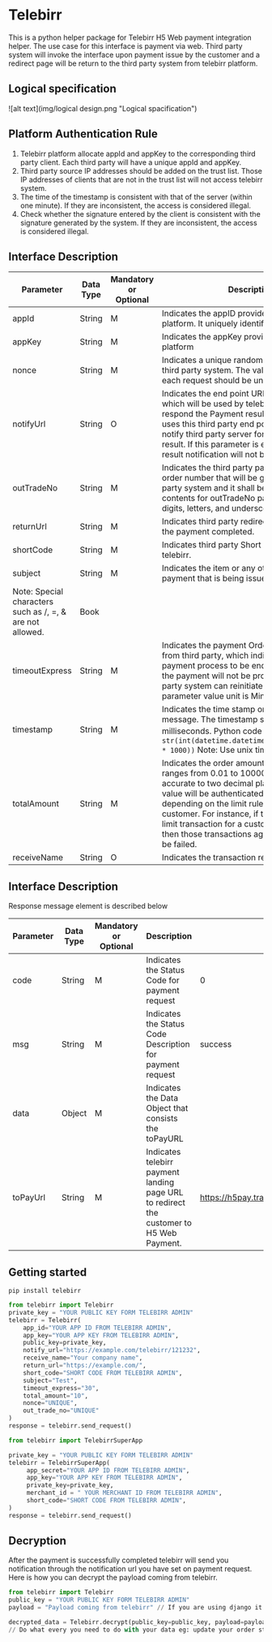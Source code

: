 # Telebirr

This is a python helper package for Telebirr H5 Web payment integration helper. The use case for this interface is
payment via web. Third party system will invoke the interface upon payment issue by the customer and a redirect page
will be return to the third party system from telebirr platform.

## Logical specification

![alt text](img/logical design.png "Logical spacification")

## Platform Authentication Rule

1. Telebirr platform allocate appId and appKey to the corresponding third party client. Each third party will have a
   unique appId and appKey.
2. Third party source IP addresses should be added on the trust list. Those IP addresses of clients that are not in the
   trust list will not access telebirr system.
3. The time of the timestamp is consistent with that of the server (within one minute). If they are inconsistent, the
   access is considered illegal.
4. Check whether the signature entered by the client is consistent with the signature generated by the system. If they
   are inconsistent, the access is considered illegal.

## Interface Description

|Parameter |Data Type | Mandatory or Optional |Description| Example|
|----------|----------|-----------------------|-----------|--------|
|appId |String |M |Indicates the appID provided from telebirr platform. It uniquely identify the third party.| ce83aaa3dedd42 ab88bd017ce1ca|
|appKey| String |M |Indicates the appKey provided by telebirr platform| a8955b02b5df475882038616d5448d43|
|nonce| String |M |Indicates a unique random string generated by third party system. The value of nonce for each request should be unique.| ER33419df678o8bb|
|notifyUrl| String |O |Indicates the end point URL from third party which will be used by telebirr platform to respond the Payment result. Telebirr platform uses this third party end point to proactively notify third party server for payment request result. If this parameter is empty, payment result  notification will not be sent.| https://mmpay.trade.pay/notifyUrl/|
|outTradeNo| String |M |Indicates the third party payment transaction order number that will be generated by third party system and it shall be unique. Supported contents for outTradeNo parameter value is  digits, letters, and underscores.| T0533111222S001114129|
|returnUrl| String |M |Indicates third party redirect page URL after the payment completed.| https://mmpay.trade.pay/T0533111222S001114129|
|shortCode| String |M |Indicates third party  Short Code provided from telebirr.| 8000001|
|subject| String |M |Indicates the item or any other name for the payment that is being issued by the customer. 
Note: Special characters such as /, =, & are not allowed.| Book|
|timeoutExpress| String |M |Indicates the payment Order request timeout from third party, which indicates the time for payment process to be ended. After this time the payment will not be processed and third party system can reinitiate again. Note: the parameter value unit is Minutes| 30|
|timestamp| String |M |Indicates the time stamp on the request message. The timestamp should be in milliseconds. Python code：`str(int(datetime.datetime.now().timestamp() * 1000))` Note: Use unix timestamp| 1624546517701|
|totalAmount| String |M |Indicates the order amount in ETB. The value ranges from 0.01 to 100000000.00 and is accurate to two decimal places. Note: The value will be authenticated by telebirr platform depending on the limit rule assigned to the customer. For instance, if the allowed daily limit transaction for a customer is 10,000 ETB then those transactions against this rule will be failed.| 9.00|
|receiveName| String |O |Indicates the transaction receiver name. | Ethiopian airlines|

## Interface Description
Response message element is described below

|Parameter |Data Type | Mandatory or Optional |Description| Example|
|----------|----------|-----------------------|-----------|--------|
|code |String |M |Indicates the Status Code for payment request| 0|
|msg |String |M |Indicates the Status Code Description for payment request|  success|
|data |Object |M |Indicates the Data Object that consists the toPayURL| |
|toPayUrl |String |M |Indicates telebirr payment landing page URL to redirect the customer to H5 Web Payment. | https://h5pay.trade.pay/payId=RE9879T0972S|

## Getting started

` pip install telebirr `

```python
from telebirr import Telebirr
private_key = "YOUR PUBLIC KEY FORM TELEBIRR ADMIN"
telebirr = Telebirr(
    app_id="YOUR APP ID FROM TELEBIRR ADMIN",
    app_key="YOUR APP KEY FROM TELEBIRR ADMIN",
    public_key=private_key,
    notify_url="https://example.com/telebirr/121232",
    receive_name="Your company name",
    return_url="https://example.com/",
    short_code="SHORT CODE FROM TELEBIRR ADMIN",
    subject="Test",
    timeout_express="30",
    total_amount="10",
    nonce="UNIQUE",
    out_trade_no="UNIQUE"
)
response = telebirr.send_request()
``` 

```python
from telebirr import TelebirrSuperApp

private_key = "YOUR PUBLIC KEY FORM TELEBIRR ADMIN"
telebirr = TelebirrSuperApp(
     app_secret="YOUR APP ID FROM TELEBIRR ADMIN",
     app_key="YOUR APP KEY FROM TELEBIRR ADMIN",
     private_key=private_key,
     merchant_id = " YOUR MERCHANT ID FROM TELEBIRR ADMIN",
     short_code="SHORT CODE FROM TELEBIRR ADMIN",
)
response = telebirr.send_request()
``` 

## Decryption

After the payment is successfully completed telebirr will send you notification through the notification url 
you have set on payment request. Here is how you can decrypt the payload coming from telebirr.


```python
from telebirr import Telebirr
public_key = "YOUR PUBLIC KEY FORM TELEBIRR ADMIN"
payload = "Payload coming from telebirr" // If you are using django it means request.body

decrypted_data = Telebirr.decrypt(public_key=public_key, payload=payload)
// Do what every you need to do with your data eg: update your order status
``` 
